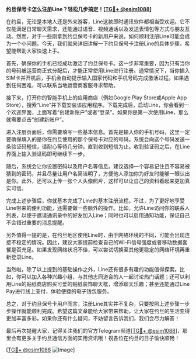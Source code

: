 **约旦保号卡怎么注册Line？轻松几步搞定！[[TG💪+ @esim1088](https://t.me/s/esim1088)]**

在约旦，无论是本地人还是外来游客，Line这款即时通讯软件都相当受欢迎。它不仅能满足日常聊天需求，还能通过语音、视频通话以及发送表情包等方式与朋友互动。然而，对于一些刚拿到约旦保号卡的新用户来说，如何顺利注册Line可能会成为一个小问题。今天，我们就来详细讲解一下约旦保号卡注册Line的具体步骤，希望能帮助大家快速上手。

首先，确保你的手机已经成功激活了约旦保号卡。这一步非常重要，因为只有当你的号码被运营商正式分配后，才能正常使用Line进行注册。通常情况下，当你插入SIM卡并开机后，手机会自动提示输入国家代码和手机号码完成激活过程。如果遇到任何困难，可以联系当地运营商客服寻求帮助。

接下来，打开你的智能手机上的应用商店（例如Google Play Store或Apple App Store），搜索“Line”并下载安装该应用程序。下载完成后，启动Line，你会看到一个欢迎界面，上面写着“创建新账户”或者“登录”。如果你是第一次使用Line，那么就需要点击“创建新账户”。

进入注册页面后，你需要填写一些基本信息。首先是输入你的手机号码，这里一定要确保填入的是你在约旦使用的那个保号卡对应的号码。系统会向这个号码发送一条验证码短信，请耐心等待几分钟，直到收到短信为止。收到验证码之后，在Line界面上输入验证码即可继续下一步。

随后，系统会让你设置密码以及用户名等信息。建议选择一个容易记住且不容易被猜到的密码，并且尽量让用户名简洁明了，方便他人添加你为好友时能够一眼认出是你。此外，还可以上传一张个人头像照片，这样可以让自己的资料看起来更加真实可信。

完成上述步骤后，你就基本完成了Line的基本注册流程。不过，为了更好地享受Line带来的便利功能，还需要做一些额外的操作。比如，允许Line访问你的联系人列表，以便于邀请通讯录中的好友加入Line；同时也可以启用通知功能，保证自己不会错过重要的消息提醒。

另外值得一提的是，在约旦地区使用Line时，由于网络环境的不同，可能会出现连接不稳定的情况。因此，建议大家提前检查自己的Wi-Fi信号强度或者移动数据套餐是否充足。如果发现网络状况不佳，可以尝试切换至其他更稳定的网络环境再重新登录Line。

当然啦，除了以上提到的基础操作之外，Line还有很多有趣的功能值得探索。比如，你可以加入各种兴趣小组，与其他志同道合的人一起讨论热门话题；还可以利用Line的贴纸商店购买可爱的贴纸装饰聊天框，增添聊天乐趣；甚至还能通过Line Pay进行线上支付，体验便捷的电子钱包服务。

总之，对于约旦保号卡用户而言，注册Line其实并不复杂，只要按照上述步骤一步步操作就能顺利完成。希望这篇文章能给大家带来帮助，让大家在约旦的生活变得更加丰富多彩。如果你还有什么疑问，不妨留言告诉我们，我们会尽力解答！

最后再次提醒大家，记得关注我们的官方Telegram频道[[TG💪+ @esim1088](https://t.me/s/esim1088)]，那里会有更多关于约旦通信方面的实用资讯哦！祝各位在约旦的日子愉快顺畅！

[[TG💪+ @esim1088](https://t.me/s/esim1088) ![Image](https://i.postimg.cc/4NQfJmqS/Snipaste-2025-05-13-00-14-12.png)]